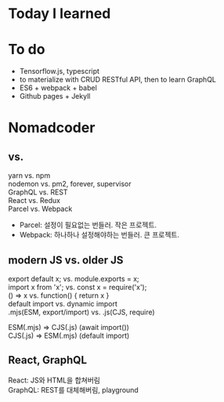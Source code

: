 Today I learned
====

# To do
 * Tensorflow.js, typescript 
 * to materialize with CRUD RESTful API, then to learn GraphQL
 * ES6 + webpack + babel
 * Github pages + Jekyll

# Nomadcoder
## vs.
yarn vs. npm<br />
nodemon vs. pm2, forever, supervisor<br />
GraphQL vs. REST<br />
React vs. Redux<br />
Parcel vs. Webpack<br />
* Parcel: 설정이 필요없는 번들러. 작은 프로젝트.
* Webpack: 하나하나 설정해야하는 번들러. 큰 프로젝트.

## modern JS vs. older JS
export default x; vs. module.exports = x;<br />
import x from 'x'; vs. const x = require('x');<br />
() => x vs. function() { return x }<br />
default import vs. dynamic import<br />
.mjs(ESM, export/import) vs. .js(CJS, require)<br />

ESM(.mjs) => CJS(.js) (await import())<br />
CJS(.js) => ESM(.mjs) (default import)<br />

## React, GraphQL
React: JS와 HTML을 합쳐버림<br />
GraphQL: REST를 대체해버림, playground<br />
